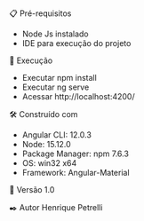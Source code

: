 📋 Pré-requisitos
- Node Js instalado
- IDE para execução do projeto

🔧 Execução
- Executar npm install
- Executar ng serve
- Acessar http://localhost:4200/

🛠️ Construído com
- Angular CLI: 12.0.3
- Node: 15.12.0
- Package Manager: npm 7.6.3
- OS: win32 x64
- Framework: Angular-Material

📌 Versão
1.0

✒️ Autor
Henrique Petrelli

